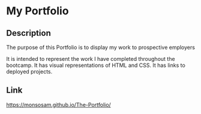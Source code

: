 # My Portfolio

## Description

The purpose of this Portfolio is to display my work to prospective employers

It is intended to represent the work I have completed throughout the bootcamp.
It has visual representations of HTML and CSS.
It has links to deployed projects.

## Link

https://monsosam.github.io/The-Portfolio/

